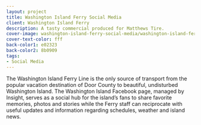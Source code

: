 ```yaml
---
layout: project
title: Washington Island Ferry Social Media
client: Washington Island Ferry
description: A tasty commercial produced for Matthews Tire.
cover-image: washington-island-ferry-social-media/washington-island-ferry-social-media-cover
cover-text-color: fff
back-color1: e02323
back-color2: 8b0909
tags:
- Social Media
---
```


The Washington Island Ferry Line is the only source of transport from the popular vacation destination of Door County to beautiful, undisturbed Washington Island. The Washington Island Facebook page, managed by Insight, serves as a social hub for the island’s fans to share favorite memories, photos and stories while the Ferry staff can reciprocate with useful updates and information regarding schedules, weather and island news.  
